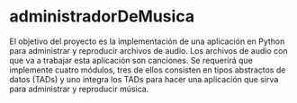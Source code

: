 # administradorDeMusica
El objetivo del proyecto es la implementación de una aplicación en Python para administrar y reproducir archivos de audio. Los archivos de audio con que va a trabajar esta aplicación son canciones. Se requerirá que implemente cuatro módulos, tres de ellos consisten en tipos abstractos de datos (TADs) y uno integra los TADs para hacer una aplicación que sirva para administrar y reproducir música.
